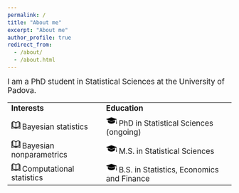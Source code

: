 ```yaml
---
permalink: /
title: "About me"
excerpt: "About me"
author_profile: true
redirect_from: 
  - /about/
  - /about.html
---
```

<font style="font-size:17px">
I am a PhD student in Statistical Sciences at the University of Padova. 



<table border="0">
 <tr>
    <td><b style="font-size:17px">Interests</b></td>
    <td><b style="font-size:17px">Education</b></td>
 </tr>
   <tr>
 <td><img src="../images/index.png" width="20"> <font style="font-size:17px"> Bayesian statistics </font></td>
 <td> <img src="../images/49944.png" width="24"> <font style="font-size:17px"> PhD in Statistical Sciences (ongoing)</font></td>
 </tr>
 <tr>
    <td><img src="../images/index.png" width="20"> <font style="font-size:17px"> Bayesian nonparametrics</font></td>
    <td><img src="../images/49944.png" width="24"> <font style="font-size:17px"> M.S. in Statistical Sciences</font></td>
 </tr>
 <tr>
    <td><img src="../images/index.png" width="20"> <font style="font-size:17px"> Computational statistics </font></td>
    <td><img src="../images/49944.png" width="24"> <font style="font-size:17px"> B.S. in Statistics, Economics and Finance</font></td>
 </tr>
</table>
</font>
